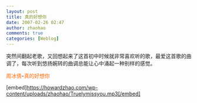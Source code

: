 ```yaml
---
layout: post
title: 真的好想你
date: 2007-02-26 02:47
author: zhaohao
comments: true
categories: [Weblog]
---
```

突然间翻起老歌，又回想起来了这首初中时候就非常喜欢听的歌，最爱这首歌的曲调了，每次听到悠扬婉转的曲调总能让心中涌起一种别样的感觉。

<span style="color: #ff6600;">周冰倩</span>-<span style="color: #ff6600;">真的好想你</span>

[embed]https://howardzhao.com/wp-content/uploads/zhaohao/Truelymissyou.mp3[/embed]

